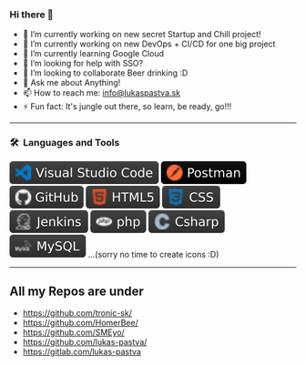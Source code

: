 ### Hi there 👋

- 🔭 I’m currently working on new secret Startup and Chill project!
- 🔭 I’m currently working on new DevOps + CI/CD for one big project
- 🌱 I’m currently learning Google Cloud
- 🤔 I’m looking for help with SSO?
- 👯 I’m looking to collaborate Beer drinking :D
- 💬 Ask me about Anything!
- 📫 How to reach me: info@lukaspastva.sk
- ⚡ Fun fact: It's jungle out there, so learn, be ready, go!!!
 
---
### 🛠 &nbsp;Languages and Tools
![Visual Studio Code](img/vs.svg)
![Postman](img/postman.svg)
![GitHub](img/github.svg)
![HTML5](img/html5.svg)
![CSS](img/css.svg)
![Jenkins](img/jenkins.svg)
![PHP](img/php.svg)
![C#](img/csharp.svg)
![MySQL](img/mysql.svg)
...(sorry no time to create icons :D)

---

## All my Repos are under 
 - https://github.com/tronic-sk/
 - https://github.com/HomerBee/
 - https://github.com/SMEyo/
 - https://github.com/lukas-pastva/
 - https://gitlab.com/lukas-pastva
 
